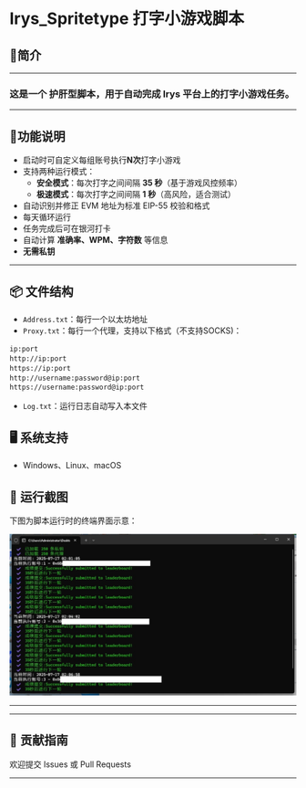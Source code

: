 # Irys_Spritetype 打字小游戏脚本

## 🚀简介  
---
### 这是一个 **护肝型脚本**，用于自动完成 Irys 平台上的打字小游戏任务。
---
## 📝功能说明  
- 启动时可自定义每组账号执行**N次**打字小游戏  
- 支持两种运行模式：  
  - **安全模式**：每次打字之间间隔 **35 秒**（基于游戏风控频率）  
  - **极速模式**：每次打字之间间隔 **1 秒**（高风险，适合测试）
- 自动识别并修正 EVM 地址为标准 EIP-55 校验和格式  
- 每天循环运行
- 任务完成后可在银河打卡  
- 自动计算 **准确率、WPM、字符数** 等信息  
- **无需私钥**
---

## 📦 文件结构

* `Address.txt`：每行一个以太坊地址
* `Proxy.txt`：每行一个代理，支持以下格式（不支持SOCKS)：

```txt
ip:port
http://ip:port
https://ip:port
http://username:password@ip:port
https://username:password@ip:port
```

* `Log.txt`：运行日志自动写入本文件

## 🖥️ 系统支持

* Windows、Linux、macOS


## 🌌 运行截图  
下图为脚本运行时的终端界面示意：

![运行截图](screenshot.png)

---

---

## 🤝 贡献指南

欢迎提交 Issues 或 Pull Requests

---



